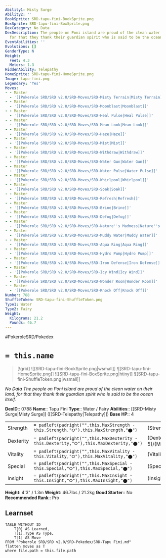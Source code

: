 ```yaml
---
Ability1: Misty Surge
Ability2: ''
BookSprite: SRD-tapu-fini-BookSprite.png
BoxSprite: SRD-tapu-fini-BoxSprite.png
DexCategory: No Data
DexDescription: The people on Poni island are proud of the clean water on their land,
  for that they thank their guardian spirit who is said to be the ocean itself.
EventAbilities: ''
Evolutions: []
GenderType: N
Height:
  Feet: 4.3
  Meters: 1.3
HiddenAbility: Telepathy
HomeSprite: SRD-tapu-fini-HomeSprite.png
Image: tapu-fini.png
Legendary: 'Yes'
Moves:
- - Master
  - '[[Pokerole SRD/SRD v2.0/SRD-Moves/SRD-Misty Terrain|Misty Terrain]]'
- - Master
  - '[[Pokerole SRD/SRD v2.0/SRD-Moves/SRD-Moonblast|Moonblast]]'
- - Master
  - '[[Pokerole SRD/SRD v2.0/SRD-Moves/SRD-Heal Pulse|Heal Pulse]]'
- - Master
  - '[[Pokerole SRD/SRD v2.0/SRD-Moves/SRD-Mean Look|Mean Look]]'
- - Master
  - '[[Pokerole SRD/SRD v2.0/SRD-Moves/SRD-Haze|Haze]]'
- - Master
  - '[[Pokerole SRD/SRD v2.0/SRD-Moves/SRD-Mist|Mist]]'
- - Master
  - '[[Pokerole SRD/SRD v2.0/SRD-Moves/SRD-Withdraw|Withdraw]]'
- - Master
  - '[[Pokerole SRD/SRD v2.0/SRD-Moves/SRD-Water Gun|Water Gun]]'
- - Master
  - '[[Pokerole SRD/SRD v2.0/SRD-Moves/SRD-Water Pulse|Water Pulse]]'
- - Master
  - '[[Pokerole SRD/SRD v2.0/SRD-Moves/SRD-Whirlpool|Whirlpool]]'
- - Master
  - '[[Pokerole SRD/SRD v2.0/SRD-Moves/SRD-Soak|Soak]]'
- - Master
  - '[[Pokerole SRD/SRD v2.0/SRD-Moves/SRD-Refresh|Refresh]]'
- - Master
  - '[[Pokerole SRD/SRD v2.0/SRD-Moves/SRD-Brine|Brine]]'
- - Master
  - '[[Pokerole SRD/SRD v2.0/SRD-Moves/SRD-Defog|Defog]]'
- - Master
  - '[[Pokerole SRD/SRD v2.0/SRD-Moves/SRD-Nature''s Madness|Nature''s Madness]]'
- - Master
  - '[[Pokerole SRD/SRD v2.0/SRD-Moves/SRD-Muddy Water|Muddy Water]]'
- - Master
  - '[[Pokerole SRD/SRD v2.0/SRD-Moves/SRD-Aqua Ring|Aqua Ring]]'
- - Master
  - '[[Pokerole SRD/SRD v2.0/SRD-Moves/SRD-Hydro Pump|Hydro Pump]]'
- - Master
  - '[[Pokerole SRD/SRD v2.0/SRD-Moves/SRD-Iron Defense|Iron Defense]]'
- - Master
  - '[[Pokerole SRD/SRD v2.0/SRD-Moves/SRD-Icy Wind|Icy Wind]]'
- - Master
  - '[[Pokerole SRD/SRD v2.0/SRD-Moves/SRD-Wonder Room|Wonder Room]]'
- - Master
  - '[[Pokerole SRD/SRD v2.0/SRD-Moves/SRD-Knock Off|Knock Off]]'
Number: 788
ShuffleToken: SRD-tapu-fini-ShuffleToken.png
Type1: Water
Type2: Fairy
Weight:
  Kilograms: 21.2
  Pounds: 46.7
---
```


#PokeroleSRD/Pokedex

# `= this.name`

> [!grid]
> ![[SRD-tapu-fini-BookSprite.png|wsmall]]
> ![[SRD-tapu-fini-HomeSprite.png]]
> ![[SRD-tapu-fini-BoxSprite.png|htiny]]
> ![[SRD-tapu-fini-ShuffleToken.png|wsmall]]


*No Data*
*The people on Poni island are proud of the clean water on their land, for that they thank their guardian spirit who is said to be the ocean itself.*

**DexID**:: 0788
**Name**:: Tapu Fini
**Type**:: Water / Fairy
**Abilities**:: [[SRD-Misty Surge|Misty Surge]] ([[SRD-Telepathy|Telepathy]])
**Base HP**:: 4

|           |                                                                                        |                                          |
| --------- | -------------------------------------------------------------------------------------- | ---------------------------------------- |
| Strength  | `= padleft(padright("",this.MaxStrength - this.Strength,"⭘"),this.MaxStrength,"⬤")`    | (Strength::5)/(MaxStrength::5)   |
| Dexterity | `= padleft(padright("",this.MaxDexterity - this.Dexterity,"⭘"),this.MaxDexterity,"⬤")` | (Dexterity:: 5)/(MaxDexterity::5) |
| Vitality  | `= padleft(padright("",this.MaxVitality - this.Vitality,"⭘"),this.MaxVitality,"⬤")`    | (Vitality::6)/(MaxVitality::6)   |
| Special   | `= padleft(padright("",this.MaxSpecial - this.Special,"⭘"),this.MaxSpecial,"⬤")`       | (Special::6)/(MaxSpecial::6)     |
| Insight   | `= padleft(padright("",this.MaxInsight - this.Insight,"⭘"),this.MaxInsight,"⬤")`       | (Insight::7)/(MaxInsight::7)     |

**Height**: 4'3" / 1.3m
**Weight**: 46.7lbs / 21.2kg
**Good Starter**:: No
**Recommended Rank**:: Pro

## Learnset

```dataview
TABLE WITHOUT ID
    T[0] AS Learned,
    T[1].Type AS Type,
    T[1] AS Move
FROM "Pokerole SRD/SRD v2.0/SRD-Pokedex/SRD-Tapu Fini.md"
flatten moves as T
where file.path = this.file.path
```
